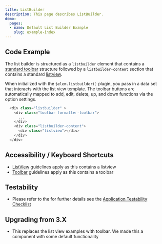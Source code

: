 ```yaml
---
title: ListBuilder
description: This page describes ListBuilder.
demo:
  pages:
  - name: Default List Builder Example
    slug: example-index
---
```


## Code Example

The list builder is structured as a `listbuilder` element that contains a [standard toolbar](./toolbar) structure followed by a `listbuilder-content` section that contains a standard [listview]( ./listview).

When initialized with the `$elem.listbuilder()` plugin, you pass in a data set that interacts with the list view template. The toolbar buttons are automatically mapped to add, edit, delete, up, and down functions via the option settings.

```javascript
  <div class="listbuilder" >
    <div class="toolbar formatter-toolbar">
      ...
    </div>
    <div class="listbuilder-content">
      <div class="listview"></div>
    </div>
  </div>
```

## Accessibility / Keyboard Shortcuts

- [ListView](./listview) guidelines apply as this contains a listview
- [Toolbar](./toolbar) guidelines apply as this contains a toolbar

## Testability

- Please refer to the for further details see the [Application Testability Checklist](https://design.infor.com/resources/application-testability-checklist)

## Upgrading from 3.X

- This replaces the list view examples with toolbar. We made this a component with some default functionality
